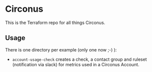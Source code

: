 # Circonus

This is the Terraform repo for all things Circonus.

## Usage

There is one directory per example (only one now ;-) ):

- `account-usage-check` creates a check, a contact group and ruleset (notification via slack) for metrics used in a Circonus Account.

